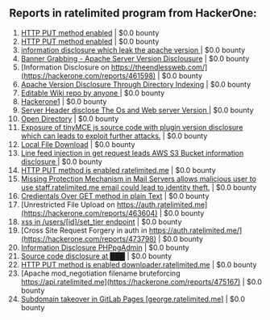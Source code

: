 ## Reports in ratelimited program from HackerOne:
1. [HTTP PUT method enabled](https://hackerone.com/reports/369581) | $0.0 bounty
2. [HTTP PUT method enabled](https://hackerone.com/reports/460642) | $0.0 bounty
3. [ information disclosure which leak the apache version ](https://hackerone.com/reports/460530) | $0.0 bounty
4. [Banner Grabbing - Apache Server Version Disclousure](https://hackerone.com/reports/460556) | $0.0 bounty
5. [Information Disclosure on https://theendlessweb.com/](https://hackerone.com/reports/461598) | $0.0 bounty
6. [Apache Version Disclosure Through Directory Indexing](https://hackerone.com/reports/460956) | $0.0 bounty
7. [Editable Wiki repo by anyone ](https://hackerone.com/reports/463657) | $0.0 bounty
8. [Hackerone1](https://hackerone.com/reports/471087) | $0.0 bounty
9. [Server Header disclose The Os and Web server Version ](https://hackerone.com/reports/460514) | $0.0 bounty
10. [Open Directory](https://hackerone.com/reports/461242) | $0.0 bounty
11. [Exposure of tinyMCE js source code with plugin version disclosure which can leads to exploit further attacks.](https://hackerone.com/reports/463123) | $0.0 bounty
12. [Local File Download](https://hackerone.com/reports/345162) | $0.0 bounty
13. [Line feed injection in get request leads AWS S3 Bucket information disclosure ](https://hackerone.com/reports/460928) | $0.0 bounty
14. [HTTP PUT method is enabled ratelimited.me](https://hackerone.com/reports/487656) | $0.0 bounty
15. [Missing Protection Mechanism in Mail Servers allows malicious user to use staff.ratelimited.me email could lead to identity theft.](https://hackerone.com/reports/486667) | $0.0 bounty
16. [Credientals Over GET method in plain Text](https://hackerone.com/reports/490899) | $0.0 bounty
17. [Unrestricted File Upload on https://auth.ratelimited.me](https://hackerone.com/reports/463604) | $0.0 bounty
18. [xss in /users/[id]/set_tier endpoint](https://hackerone.com/reports/782764) | $0.0 bounty
19. [Cross Site Request Forgery in auth in https://auth.ratelimited.me/](https://hackerone.com/reports/473798) | $0.0 bounty
20. [Information Disclosure PHPpgAdmin](https://hackerone.com/reports/463177) | $0.0 bounty
21. [Source code disclosure at ███](https://hackerone.com/reports/902322) | $0.0 bounty
22. [HTTP PUT method is enabled downloader.ratelimited.me](https://hackerone.com/reports/545136) | $0.0 bounty
23. [Apache mod_negotiation filename bruteforcing https://api.ratelimited.me](https://hackerone.com/reports/475167) | $0.0 bounty
24. [Subdomain takeover in GitLab Pages [george.ratelimited.me]](https://hackerone.com/reports/2523677) | $0.0 bounty